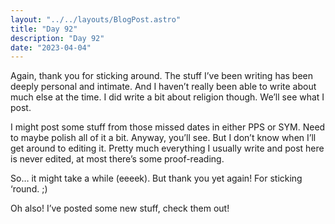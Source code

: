 ```yaml
---
layout: "../../layouts/BlogPost.astro"
title: "Day 92"
description: "Day 92"
date: "2023-04-04"
---
```


Again, thank you for sticking around. The stuff I’ve been writing has been deeply personal and intimate. And I haven’t really been able to write about much else at the time. I did write a bit about religion though. We’ll see what I post.


I might post some stuff from those missed dates in either PPS or SYM. Need to maybe polish all of it a bit. Anyway, you’ll see. But I don’t know when I’ll get around to editing it. Pretty much everything I usually write and post here is never edited, at most there’s some proof-reading. 


So… it might take a while (eeeek). But thank you yet again! For sticking ‘round.  ;)


Oh also! I’ve posted some new stuff, check them out!

